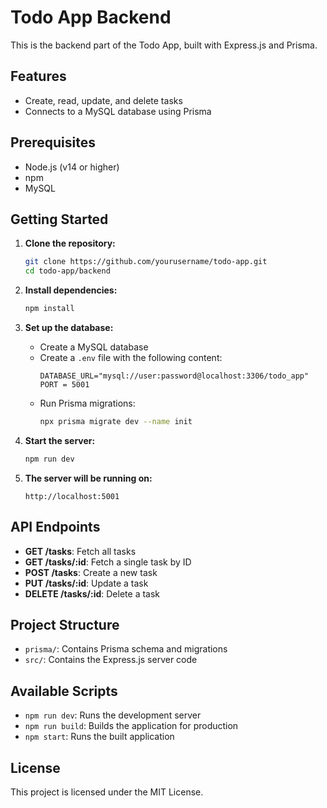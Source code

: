 # Todo App Backend

This is the backend part of the Todo App, built with Express.js and Prisma.

## Features

- Create, read, update, and delete tasks
- Connects to a MySQL database using Prisma

## Prerequisites

- Node.js (v14 or higher)
- npm
- MySQL

## Getting Started

1. **Clone the repository:**

   ```bash
   git clone https://github.com/yourusername/todo-app.git
   cd todo-app/backend
   ```

2. **Install dependencies:**

   ```bash
   npm install
   ```

3. **Set up the database:**

   - Create a MySQL database
   - Create a `.env` file with the following content:
     ```
     DATABASE_URL="mysql://user:password@localhost:3306/todo_app"
     PORT = 5001
     ```
   - Run Prisma migrations:
     ```bash
     npx prisma migrate dev --name init
     ```

4. **Start the server:**

   ```bash
   npm run dev
   ```

5. **The server will be running on:**

   ```
   http://localhost:5001
   ```

## API Endpoints

- **GET /tasks**: Fetch all tasks
- **GET /tasks/:id**: Fetch a single task by ID
- **POST /tasks**: Create a new task
- **PUT /tasks/:id**: Update a task
- **DELETE /tasks/:id**: Delete a task

## Project Structure

- `prisma/`: Contains Prisma schema and migrations
- `src/`: Contains the Express.js server code

## Available Scripts

- `npm run dev`: Runs the development server
- `npm run build`: Builds the application for production
- `npm start`: Runs the built application

## License

This project is licensed under the MIT License.
